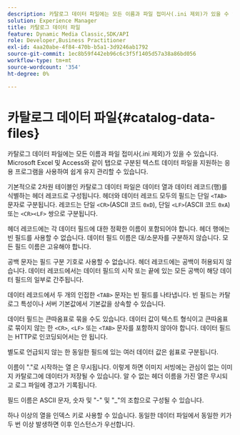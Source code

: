 ```yaml
---
description: 카탈로그 데이터 파일에는 모든 이름과 파일 접미사(.ini 제외)가 있을 수 있습니다. Microsoft Excel 및 Access와 같이 탭으로 구분된 텍스트 데이터 파일을 지원하는 응용 프로그램을 사용하여 쉽게 유지 관리할 수 있습니다.
solution: Experience Manager
title: 카탈로그 데이터 파일
feature: Dynamic Media Classic,SDK/API
role: Developer,Business Practitioner
exl-id: 4aa20abe-4f84-470b-b5a1-3d9246ab1792
source-git-commit: 1ec8b59f442eb96c6c3f5f1405d57a38a86bd056
workflow-type: tm+mt
source-wordcount: '354'
ht-degree: 0%

---
```


# 카탈로그 데이터 파일{#catalog-data-files}

카탈로그 데이터 파일에는 모든 이름과 파일 접미사(.ini 제외)가 있을 수 있습니다. Microsoft Excel 및 Access와 같이 탭으로 구분된 텍스트 데이터 파일을 지원하는 응용 프로그램을 사용하여 쉽게 유지 관리할 수 있습니다.

기본적으로 2차원 테이블인 카탈로그 데이터 파일은 데이터 열과 데이터 레코드(행)를 식별하는 헤더 레코드로 구성됩니다. 헤더와 데이터 레코드 모두의 필드는 단일 `<TAB>` 문자로 구분됩니다. 레코드는 단일 `<CR>`(ASCII 코드 `0xD`), 단일 `<LF>`(ASCII 코드 `0xA`) 또는 `<CR><LF>` 쌍으로 구분됩니다.

헤더 레코드에는 각 데이터 필드에 대한 정확한 이름이 포함되어야 합니다. 헤더 행에는 빈 필드를 사용할 수 없습니다. 데이터 필드 이름은 대/소문자를 구분하지 않습니다. 모든 필드 이름은 고유해야 합니다.

공백 문자는 필드 구분 기호로 사용할 수 없습니다. 헤더 레코드에는 공백이 허용되지 않습니다. 데이터 레코드에서는 데이터 필드의 시작 또는 끝에 있는 모든 공백이 해당 데이터 필드의 일부로 간주됩니다.

데이터 레코드에서 두 개의 인접한 `<TAB>` 문자는 빈 필드를 나타냅니다. 빈 필드는 카탈로그 특성이나 서버 기본값에서 기본값을 상속할 수 있습니다.

데이터 필드는 큰따옴표로 묶을 수도 있습니다. 데이터 값이 텍스트 형식이고 큰따옴표로 묶이지 않는 한 `<CR>`, `<LF>` 또는 `<TAB>` 문자를 포함하지 않아야 합니다. 데이터 필드는 HTTP로 인코딩되어서는 안 됩니다.

별도로 언급되지 않는 한 동일한 필드에 있는 여러 데이터 값은 쉼표로 구분됩니다.

이름이 &quot;.&quot;로 시작하는 열 은 무시됩니다. 이렇게 하면 이미지 서빙에는 관심이 없는 이미지 카탈로그에 데이터가 저장될 수 있습니다. 알 수 없는 헤더 이름을 가진 열은 무시되고 로그 파일에 경고가 기록됩니다.

필드 이름은 ASCII 문자, 숫자 및 &quot;-&quot; 및 &quot;_&quot;의 조합으로 구성될 수 있습니다.

하나 이상의 열을 인덱스 키로 사용할 수 있습니다. 동일한 데이터 파일에서 동일한 키가 두 번 이상 발생하면 이후 인스턴스가 우선합니다.
